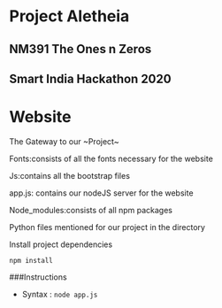 


# Project Aletheia

## NM391 The Ones n Zeros

## Smart India Hackathon 2020

# Website

The Gateway to our ~Project~


Fonts:consists of all the fonts necessary for the website

Js:contains all the bootstrap files

app.js: contains our nodeJS server for the website

Node\_modules:consists of all npm packages

Python files mentioned for our project in the directory

Install project dependencies
```
npm install

```

###Instructions
- Syntax : `node app.js`